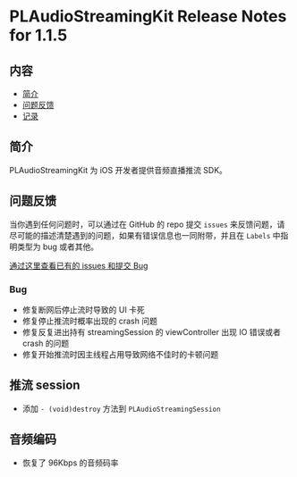 # PLAudioStreamingKit Release Notes for 1.1.5

## 内容

- [简介](#简介)
- [问题反馈](#问题反馈)
- [记录](#记录)
	
## 简介

PLAudioStreamingKit 为 iOS 开发者提供音频直播推流 SDK。

## 问题反馈

当你遇到任何问题时，可以通过在 GitHub 的 repo 提交 ```issues``` 来反馈问题，请尽可能的描述清楚遇到的问题，如果有错误信息也一同附带，并且在 ```Labels``` 中指明类型为 bug 或者其他。

[通过这里查看已有的 issues 和提交 Bug](https://github.com/pili-engineering/PLAudioStreamingKit/issues)

### Bug

- 修复断网后停止流时导致的 UI 卡死
- 修复停止推流时概率出现的 crash 问题
- 修复反复进出持有 streamingSession 的 viewController 出现 IO 错误或者 crash 的问题
- 修复开始推流时因主线程占用导致网络不佳时的卡顿问题

## 推流 session

- 添加 `- (void)destroy` 方法到 `PLAudioStreamingSession`

## 音频编码

- 恢复了 96Kbps 的音频码率